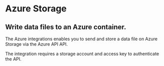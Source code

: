 # Azure Storage
## Write data files to an Azure container.

The Azure integrations enables you to send and store a data file on Azure Storage via the Azure API API.

The integration requires a storage account and access key to authenticate the API.
